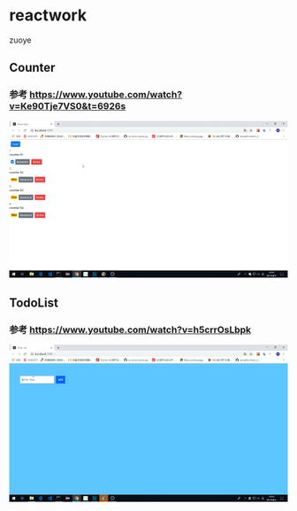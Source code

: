# reactwork
zuoye


## Counter 

### 参考 https://www.youtube.com/watch?v=Ke90Tje7VS0&t=6926s

![image](https://github.com/wangzilong1997/reactwork/blob/master/work/counters.gif)


## TodoList

### 参考 https://www.youtube.com/watch?v=h5crrOsLbpk


![image](https://github.com/wangzilong1997/reactwork/blob/master/work/todolist.gif)
